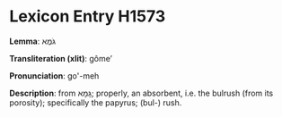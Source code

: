 # Lexicon Entry H1573

**Lemma**: גֹּמֶא

**Transliteration (xlit)**: gômeʼ

**Pronunciation**: go'-meh

**Description**:
from גָּמָא; properly, an absorbent, i.e. the bulrush (from its porosity); specifically the papyrus; (bul-) rush.
